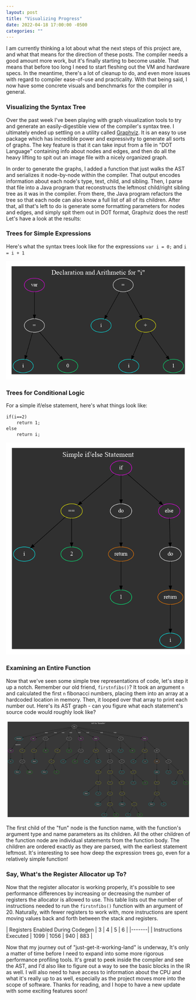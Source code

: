 ```yaml
---
layout: post
title: "Visualizing Progress"
date: 2022-04-18 17:00:00 -0500
categories: ""
---
```


I am currently thinking a lot about what the next steps of this project are, and what that means for the direction of these posts. The compiler needs a good amount more work, but it's finally starting to become usable. That means that before too long I need to start fleshing out the VM and hardware specs. In the meantime, there's a lot of cleanup to do, and even more issues with regard to compiler ease-of-use and practicality. With that being said, I now have some concrete visuals and benchmarks for the compiler in general.

### Visualizing the Syntax Tree
Over the past week I've been playing with graph visualization tools to try and generate an easily-digestible view of the compiler's syntax tree. I ultimately ended up settling on a utility called [Graphviz](https://graphviz.org/). It is an easy to use package which has incredible power and expressivity to generate all sorts of graphs. The key feature is that it can take input from a file in "DOT Language" containing info about nodes and edges, and then do all the heavy lifting to spit out an image file with a nicely organized graph.

In order to generate the graphs, I added a function that just walks the AST and serializes it node-by-node within the compiler. That output encodes information about each node's type, text, child, and sibling. Then, I parse that file into a Java program that reconstructs the leftmost child/right sibling tree as it was in the compiler. From there, the Java program refactors the tree so that each node can also know a full list of all of its children. After that, all that's left to do is generate some formatting parameters for nodes and edges, and simply spit them out in DOT format, Graphviz does the rest! Let's have a look at the results:

### Trees for Simple Expressions

Here's what the syntax trees look like for the expressions `var i = 0;` and `i = i + 1`

![declaration-and-arithmetic-for-i](/declaration-and-arithmetic-for-i.png)

### Trees for Conditional Logic
For a simple if/else statement, here's what things look like:
```
if(i==2)
    return 1;
else
    return i;
```

![simple-if-else-ast](/if-else_ast.png)

### Examining an Entire Function

Now that we've seen some simple tree representations of code, let's step it up a notch. Remember our old friend, `firstnfibs()`? It took an argument `n` and calculated the first `n` fibonacci numbers, placing them into an array at a hardcoded location in memory. Then, it looped over that array to print each number out. Here's its AST graph - can you figure what each statement's source code would roughly look like?

![firstnfibs-ast-graph](/firstnfibs_astgraph.png)

The first child of the "fun" node is the function name, with the function's argument type and name parameters as its children. All the other children of the function node are individual statements from the function body. The children are ordered exactly as they are parsed, with the earliest statement leftmost. It's interesting to see how deep the expression trees go, even for a relatively simple function!

### Say, What's the Register Allocator up To?
Now that the register allocator is working properly, it's possible to see performance differences by increasing or decreasing the number of registers the allocator is allowed to use. This table lists out the number of instructions needed to run the `firstnfibs()` function with an argument of 20. Naturally, with fewer registers to work with, more instructions are spent moving values back and forth between the stack and registers. 

| Registers Enabled During Codegen | 3 | 4 | 5 | 6 |
|-------|
| Instructions Executed | 1099 | 1056 | 940 | 883 |

Now that my journey out of "just-get-it-working-land" is underway, It's only a matter of time before I need to expand into some more rigorous performance profiling tools. It's great to peek inside the compiler and see the AST, and I'd also like to figure out a way to see the basic blocks in the IR as well. I will also need to have access to information about the CPU and what it's really up to as well, especially as the project moves more into the scope of software. Thanks for reading, and I hope to have a new update with some exciting features soon!
